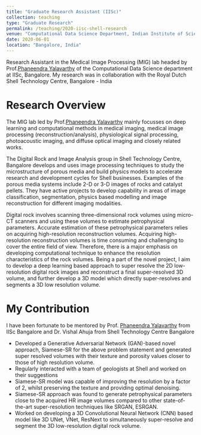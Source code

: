 ```yaml
---
title: "Graduate Research Assistant (IISc)"
collection: teaching
type: "Graduate Research"
permalink: /teaching/2020-iisc-shell-research
venue: "Computational Data Science Department, Indian Institute of Science"
date: 2020-06-01
location: "Bangalore, India"
---
```


Research Assistant in the Medical Image Processing (MIG) lab headed by Prof.[Phaneendra Yalavarthy](http://cds.iisc.ac.in/faculty/yalavarthy/) of the Computational Data Science department at IISc, Bangalore. My research was in collaboration with the Royal Dutch Shell Technology Centre, Bangalore - India

Research Overview
======

The MIG lab led by Prof.[Phaneendra Yalavarthy](http://cds.iisc.ac.in/faculty/yalavarthy/) mainly focusses on deep learning and computational methods in medical imaging, medical image processing (reconstruction/analysis), physiological signal processing, photoacoustic imaging, and diffuse optical imaging and closely related works. 

The Digital Rock and Image Analysis group in Shell Technology Centre, Bangalore develops and uses image processing techniques to study the microstructure of porous media and build physics models to accelerate research and development cycles for Shell businesses. Examples of the porous media systems include 2-D or 3-D images of rocks and catalyst pellets. They have active projects to develop capability in areas of image classification, segmentation, physics based modelling and image reconstruction for different imaging modalities.

Digital rock involves scanning three-dimensional rock volumes using micro-CT scanners and using these volumes to estimate petrophysical parameters. Accurate estimation of these petrophysical parameters relies on acquiring high-resolution reconstruction volumes. Acquiring high-resolution reconstruction volumes is time consuming and challenging to cover the entire field of view. Therefore, there is a major emphasis on developing computational technique to enhance the resolution characteristics of the rock volumes. Being a part of the novel project, I aim to develop a deep learning based approach to super resolve the 2D low-resolution digital rock images and reconstruct a final super-resolved 3D volume, and further develop a 3D model which directly super-resolves and segments a 3D low resolution volume.   


My Contribution
======

I have been fortunate to be mentored by Prof. [Phaneendra Yalavarthy](http://cds.iisc.ac.in/faculty/yalavarthy/index.html) from IISc Bangalore and Dr. Vishal Ahuja from Shell Technology Centre Bangalore
* Developed a Generative Adversarial Network (GAN)-based novel approach, Siamese-SR for the above problem statement and generated super resolved volumes with their texture and porosity values closer to those of high resolution volume.
* Regularly interacted with a team of geologists at Shell and worked on their suggestions
* Siamese-SR model was capable of improving the resolution by a factor of 2, whilst preserving the texture and providing optimal denoising.
* Siamese-SR approach was found to generate petrophysical parameters close to the acquired HR image volumes compared to other state-of-the-art super-resolution techniques like SRGAN, ESRGAN.
* Worked on developing a 3D Convolutional Neural Network (CNN) based model like 3D UNet, VNet, ResNext to simultaneously super-resolve and segment the 3D low-resolution digital rock volume.   
 
 



 



 


